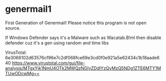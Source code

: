 # genermail1
First Generation of Genermail!
Please notice this program is not open source.

If Windows Defender says it's a Malware such as Wacatab.B!ml then disable defender cuz it's a gen using random and time libs

VirusTotal: 6e3066102d63576cf96e7c2df068fce69e3cd0f0e921a5e62434c1b18aade640 
https://www.virustotal.com/gui/file-analysis/MTgxYjk1NmU4OTk2MWQzNGIyZDdlYzQyMzQ5NDg1ZTE6MTY1MTUwODcwMg==
